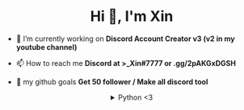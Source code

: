 <h1 align="center">Hi 👋, I'm Xin</h1>

- 🔭 I’m currently working on **Discord Account Creator v3 (v2 in my youtube channel)**

- 📫 How to reach me **Discord at >_Xin#7777 or .gg/2pAKGxDGSH**

- 💈 my github goals **Get 50 follower / Make all discord tool**

<details style='text-align: center;' align='center'>
<summary> Python <3 </summary>
<a href="https://www.python.org" target="_blank"> <img src="https://devicons.github.io/devicon/devicon.git/icons/python/python-original.svg" alt="python" width="40" height="40"/>

<p>&nbsp;<img align="center" src="https://github-readme-stats.vercel.app/api?username=XinGodDev&show_icons=true" alt="XinGodDev" /></p>

updated
